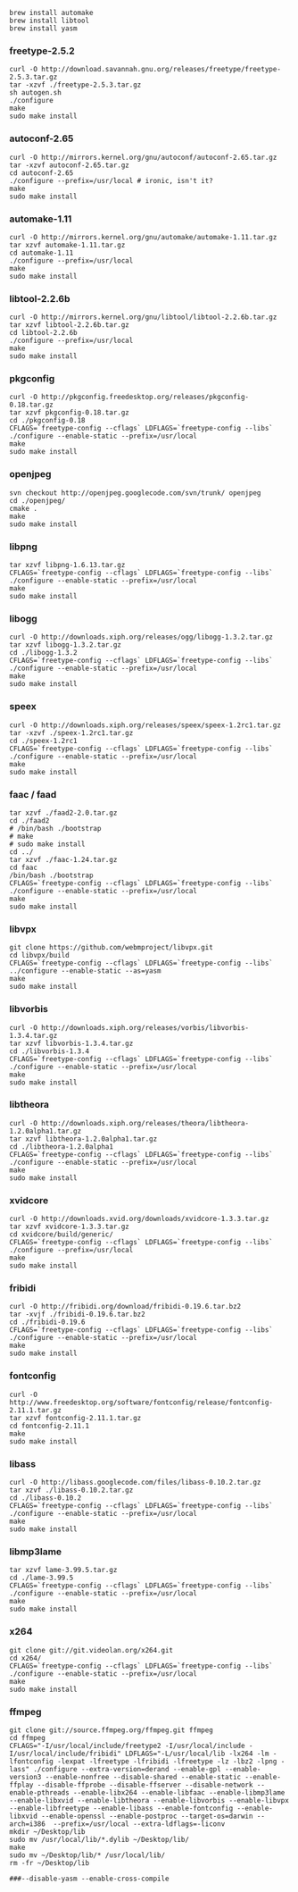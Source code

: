 	brew install automake
	brew install libtool
	brew install yasm

### freetype-2.5.2

	curl -O http://download.savannah.gnu.org/releases/freetype/freetype-2.5.3.tar.gz
	tar -xzvf ./freetype-2.5.3.tar.gz
	sh autogen.sh
	./configure
	make
	sudo make install

### autoconf-2.65

	curl -O http://mirrors.kernel.org/gnu/autoconf/autoconf-2.65.tar.gz
	tar -xzvf autoconf-2.65.tar.gz
	cd autoconf-2.65
	./configure --prefix=/usr/local # ironic, isn't it?
	make
	sudo make install

### automake-1.11

	curl -O http://mirrors.kernel.org/gnu/automake/automake-1.11.tar.gz
	tar xzvf automake-1.11.tar.gz
	cd automake-1.11
	./configure --prefix=/usr/local
	make
	sudo make install

### libtool-2.2.6b

	curl -O http://mirrors.kernel.org/gnu/libtool/libtool-2.2.6b.tar.gz
	tar xzvf libtool-2.2.6b.tar.gz
	cd libtool-2.2.6b
	./configure --prefix=/usr/local
	make
	sudo make install

### pkgconfig

	curl -O http://pkgconfig.freedesktop.org/releases/pkgconfig-0.18.tar.gz
	tar xzvf pkgconfig-0.18.tar.gz
	cd ./pkgconfig-0.18
	CFLAGS=`freetype-config --cflags` LDFLAGS=`freetype-config --libs` ./configure --enable-static --prefix=/usr/local
	make
	sudo make install

### openjpeg

	svn checkout http://openjpeg.googlecode.com/svn/trunk/ openjpeg
	cd ./openjpeg/
	cmake .
	make 
	sudo make install

### libpng

	tar xzvf libpng-1.6.13.tar.gz
	CFLAGS=`freetype-config --cflags` LDFLAGS=`freetype-config --libs` ./configure --enable-static --prefix=/usr/local
	make 
	sudo make install

### libogg

	curl -O http://downloads.xiph.org/releases/ogg/libogg-1.3.2.tar.gz
	tar xzvf libogg-1.3.2.tar.gz
	cd ./libogg-1.3.2
	CFLAGS=`freetype-config --cflags` LDFLAGS=`freetype-config --libs` ./configure --enable-static --prefix=/usr/local
	make
	sudo make install

### speex

	curl -O http://downloads.xiph.org/releases/speex/speex-1.2rc1.tar.gz
	tar -xzvf ./speex-1.2rc1.tar.gz
	cd ./speex-1.2rc1
	CFLAGS=`freetype-config --cflags` LDFLAGS=`freetype-config --libs` ./configure --enable-static --prefix=/usr/local
	make
	sudo make install

### faac / faad

	tar xzvf ./faad2-2.0.tar.gz
	cd ./faad2
	# /bin/bash ./bootstrap
	# make
	# sudo make install
	cd ../
	tar xzvf ./faac-1.24.tar.gz
	cd faac
	/bin/bash ./bootstrap
	CFLAGS=`freetype-config --cflags` LDFLAGS=`freetype-config --libs` ./configure --enable-static --prefix=/usr/local
	make
	sudo make install

### libvpx

	git clone https://github.com/webmproject/libvpx.git
	cd libvpx/build
	CFLAGS=`freetype-config --cflags` LDFLAGS=`freetype-config --libs` ../configure --enable-static --as=yasm 
	make
	sudo make install

### libvorbis

	curl -O http://downloads.xiph.org/releases/vorbis/libvorbis-1.3.4.tar.gz
	tar xzvf libvorbis-1.3.4.tar.gz
	cd ./libvorbis-1.3.4
	CFLAGS=`freetype-config --cflags` LDFLAGS=`freetype-config --libs` ./configure --enable-static --prefix=/usr/local
	make
	sudo make install

### libtheora

	curl -O http://downloads.xiph.org/releases/theora/libtheora-1.2.0alpha1.tar.gz
	tar xzvf libtheora-1.2.0alpha1.tar.gz
	cd ./libtheora-1.2.0alpha1
	CFLAGS=`freetype-config --cflags` LDFLAGS=`freetype-config --libs` ./configure --enable-static --prefix=/usr/local
	make
	sudo make install

### xvidcore

	curl -O http://downloads.xvid.org/downloads/xvidcore-1.3.3.tar.gz
	tar xzvf xvidcore-1.3.3.tar.gz
	cd xvidcore/build/generic/
	CFLAGS=`freetype-config --cflags` LDFLAGS=`freetype-config --libs` ./configure --prefix=/usr/local
	make
	sudo make install

### fribidi

	curl -O http://fribidi.org/download/fribidi-0.19.6.tar.bz2
	tar -xvjf ./fribidi-0.19.6.tar.bz2
	cd ./fribidi-0.19.6
	CFLAGS=`freetype-config --cflags` LDFLAGS=`freetype-config --libs` ./configure --enable-static --prefix=/usr/local
	make
	sudo make install

### fontconfig

	curl -O http://www.freedesktop.org/software/fontconfig/release/fontconfig-2.11.1.tar.gz
	tar xzvf fontconfig-2.11.1.tar.gz
	cd fontconfig-2.11.1
	make 
	sudo make install

### libass

	curl -O http://libass.googlecode.com/files/libass-0.10.2.tar.gz
	tar xzvf ./libass-0.10.2.tar.gz
	cd ./libass-0.10.2
	CFLAGS=`freetype-config --cflags` LDFLAGS=`freetype-config --libs` ./configure --enable-static --prefix=/usr/local
	make 
	sudo make install


### libmp3lame

	tar xzvf lame-3.99.5.tar.gz
	cd ./lame-3.99.5
	CFLAGS=`freetype-config --cflags` LDFLAGS=`freetype-config --libs` ./configure --enable-static --prefix=/usr/local
	make
	sudo make install

### x264

	git clone git://git.videolan.org/x264.git
	cd x264/
	CFLAGS=`freetype-config --cflags` LDFLAGS=`freetype-config --libs` ./configure --enable-static --prefix=/usr/local
	make
	sudo make install

### ffmpeg

	git clone git://source.ffmpeg.org/ffmpeg.git ffmpeg
	cd ffmpeg
	CFLAGS="-I/usr/local/include/freetype2 -I/usr/local/include -I/usr/local/include/fribidi" LDFLAGS="-L/usr/local/lib -lx264 -lm -lfontconfig -lexpat -lfreetype -lfribidi -lfreetype -lz -lbz2 -lpng -lass" ./configure --extra-version=derand --enable-gpl --enable-version3 --enable-nonfree --disable-shared --enable-static --enable-ffplay --disable-ffprobe --disable-ffserver --disable-network --enable-pthreads --enable-libx264 --enable-libfaac --enable-libmp3lame --enable-libxvid --enable-libtheora --enable-libvorbis --enable-libvpx --enable-libfreetype --enable-libass --enable-fontconfig --enable-libxvid --enable-openssl --enable-postproc --target-os=darwin --arch=i386  --prefix=/usr/local --extra-ldflags=-liconv
	mkdir ~/Desktop/lib
	sudo mv /usr/local/lib/*.dylib ~/Desktop/lib/
	make
	sudo mv ~/Desktop/lib/* /usr/local/lib/
	rm -fr ~/Desktop/lib

	###--disable-yasm --enable-cross-compile

